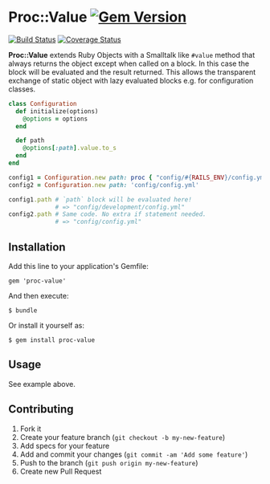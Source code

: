 # Proc::Value [![Gem Version](https://badge.fury.io/rb/proc-value.png)](http://badge.fury.io/rb/proc-value)
[![Build Status](https://travis-ci.org/jgraichen/proc-value.png?branch=master)](https://travis-ci.org/jgraichen/proc-value)
[![Coverage Status](https://coveralls.io/repos/jgraichen/proc-value/badge.png?branch=master)](https://coveralls.io/r/jgraichen/proc-value)

**Proc::Value** extends Ruby Objects with a Smalltalk like `#value` method that always returns the object except when called on a block. In this case the block will be evaluated and the result returned. This allows the transparent exchange of static object with lazy evaluated blocks e.g. for configuration classes.

```ruby
class Configuration
  def initialize(options)
    @options = options
  end

  def path
  	@options[:path].value.to_s
  end
end

config1 = Configuration.new path: proc { "config/#{RAILS_ENV}/config.yml" }
config2 = Configuration.new path: 'config/config.yml'

config1.path # `path` block will be evaluated here!
             # => "config/development/config.yml"
config2.path # Same code. No extra if statement needed.
             # => "config/config.yml"
```

## Installation

Add this line to your application's Gemfile:

    gem 'proc-value'

And then execute:

    $ bundle

Or install it yourself as:

    $ gem install proc-value

## Usage

See example above.

## Contributing

1. Fork it
2. Create your feature branch (`git checkout -b my-new-feature`)
3. Add specs for your feature
4. Add and commit your changes (`git commit -am 'Add some feature'`)
5. Push to the branch (`git push origin my-new-feature`)
6. Create new Pull Request
